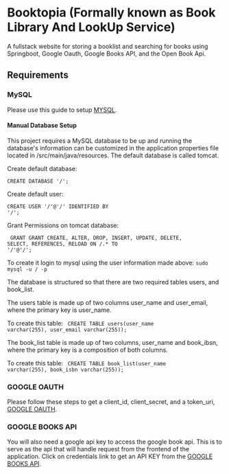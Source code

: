 # Booktopia (Formally known as Book Library And LookUp Service)
A fullstack website for storing a booklist and searching for books using Springboot, Google Oauth, Google Books API, and the Open Book Api.
## Requirements

### MySQL
Please use this guide to setup [MYSQL](https://www.digitalocean.com/community/tutorials/how-to-install-mysql-on-ubuntu-22-04).

#### Manual Database Setup
This project requires a MySQL database to be up and running the database's
information can be customized in the application properties file located in /src/main/java/resources.
The default database is called tomcat. 

Create default database:

<code>CREATE DATABASE '/<databaseName/>';</code>

Create default user:

<code>CREATE USER '/<username/>'@'/<domain/>' IDENTIFIED BY '/<password/>';</code>

Grant Permissions on tomcat database:

<code> GRANT GRANT CREATE, ALTER, DROP, INSERT, UPDATE, DELETE, SELECT, REFERENCES, RELOAD ON /<database/>.* TO '/<username/>'@'/<domain/>';</code>

To create it login to mysql using the user information made above: <code>sudo mysql -u /<username/> -p  </code>

The database is structured so that there are two required tables users, and book_list. 

The users table is made up of two columns
user_name and user_email, where the primary key is user_name. 

To create this table: <code> CREATE TABLE users(user_name varchar(255), user_email varchar(255));</code>

The book_list table is made up of two columns, user_name and book_ibsn, where the primary key is a composition of both columns.

To create this table: <code> CREATE TABLE book_list(user_name varchar(255), book_isbn varchar(255));</code>


### GOOGLE OAUTH
Please follow these steps to get a client_id, client_secret, and a token_uri, [GOOGLE OAUTH](https://developers.google.com/identity/protocols/oauth2).

### GOOGLE BOOKS API
You will also need a google api key to access the google book api. This is to serve as the api that will handle request from the frontend of the application.
Click on credentials link to get an API KEY from the [GOOGLE BOOKS API](https://developers.google.com/books/docs/v1/using#APIKey).

